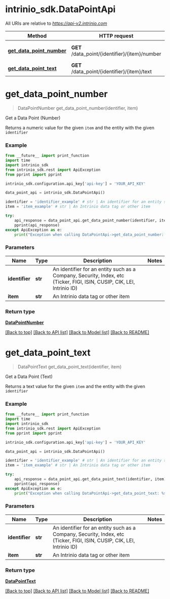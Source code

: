 # intrinio_sdk.DataPointApi

All URIs are relative to *https://api-v2.intrinio.com*

Method | HTTP request | Description
------------- | ------------- | -------------
[**get_data_point_number**](DataPointApi.md#get_data_point_number) | **GET** /data_point/{identifier}/{item}/number | Get a Data Point (Number)
[**get_data_point_text**](DataPointApi.md#get_data_point_text) | **GET** /data_point/{identifier}/{item}/text | Get a Data Point (Text)


# **get_data_point_number**
> DataPointNumber get_data_point_number(identifier, item)

Get a Data Point (Number)

Returns a numeric value for the given `item` and the entity with the given `identifier`

### Example
```python
from __future__ import print_function
import time
import intrinio_sdk
from intrinio_sdk.rest import ApiException
from pprint import pprint

intrinio_sdk.configuration.api_key['api-key'] = 'YOUR_API_KEY'

data_point_api = intrinio_sdk.DataPointApi()

identifier = 'identifier_example' # str | An identifier for an entity such as a Company, Security, Index, etc (Ticker, FIGI, ISIN, CUSIP, CIK, LEI, Intrinio ID)
item = 'item_example' # str | An Intrinio data tag or other item

try:
    api_response = data_point_api.get_data_point_number(identifier, item)
    pprint(api_response)
except ApiException as e:
    print("Exception when calling DataPointApi->get_data_point_number: %s\n" % e)
```

### Parameters

Name | Type | Description  | Notes
------------- | ------------- | ------------- | -------------
 **identifier** | **str**| An identifier for an entity such as a Company, Security, Index, etc (Ticker, FIGI, ISIN, CUSIP, CIK, LEI, Intrinio ID) | 
 **item** | **str**| An Intrinio data tag or other item | 

### Return type

[**DataPointNumber**](DataPointNumber.md)

[[Back to top]](#) [[Back to API list]](../README.md#documentation-for-api-endpoints) [[Back to Model list]](../README.md#documentation-for-models) [[Back to README]](../README.md)

# **get_data_point_text**
> DataPointText get_data_point_text(identifier, item)

Get a Data Point (Text)

Returns a text value for the given `item` and the entity with the given `identifier`

### Example
```python
from __future__ import print_function
import time
import intrinio_sdk
from intrinio_sdk.rest import ApiException
from pprint import pprint

intrinio_sdk.configuration.api_key['api-key'] = 'YOUR_API_KEY'

data_point_api = intrinio_sdk.DataPointApi()

identifier = 'identifier_example' # str | An identifier for an entity such as a Company, Security, Index, etc (Ticker, FIGI, ISIN, CUSIP, CIK, LEI, Intrinio ID)
item = 'item_example' # str | An Intrinio data tag or other item

try:
    api_response = data_point_api.get_data_point_text(identifier, item)
    pprint(api_response)
except ApiException as e:
    print("Exception when calling DataPointApi->get_data_point_text: %s\n" % e)
```

### Parameters

Name | Type | Description  | Notes
------------- | ------------- | ------------- | -------------
 **identifier** | **str**| An identifier for an entity such as a Company, Security, Index, etc (Ticker, FIGI, ISIN, CUSIP, CIK, LEI, Intrinio ID) | 
 **item** | **str**| An Intrinio data tag or other item | 

### Return type

[**DataPointText**](DataPointText.md)

[[Back to top]](#) [[Back to API list]](../README.md#documentation-for-api-endpoints) [[Back to Model list]](../README.md#documentation-for-models) [[Back to README]](../README.md)

